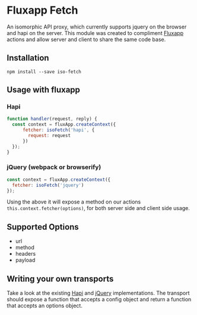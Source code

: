 Fluxapp Fetch
=========

An isomorphic API proxy, which currently supports jquery on the browser and hapi on the server. This module was created to compliment [Fluxapp](http://www.github.com/colonyamerican/fluxapp) actions and allow server and client to share the same code base.

## Installation

`npm install --save iso-fetch`

## Usage with fluxapp

### Hapi

```js
function handler(request, reply) {
  const context = fluxApp.createContext({
      fetcher: isoFetch('hapi', {
        request: request
      })
  });  
}
```


### jQuery (webpack or browserify)

```js
const context = fluxApp.createContext({
  fetcher: isoFetch('jquery')
});  
```

Using the above it will expose a method on our actions `this.context.fetcher(options)`, for both server side and client side usage.

## Supported Options

* url
* method
* headers
* payload


## Writing your own transports

Take a look at the existing [Hapi](./lib/transports/hapi.js) and [jQuery](./lib/transports/jquery.js) implementations. The transport should expose a function that accepts a config object and return a function that accepts an options object.
